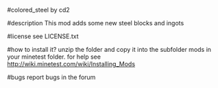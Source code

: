 #colored_steel by cd2

#description
This mod adds some new steel blocks and ingots

#license
see LICENSE.txt

#how to install it?
unzip the folder and copy it into the subfolder mods in your minetest folder.
for help see http://wiki.minetest.com/wiki/Installing_Mods

#bugs
report bugs in the forum

